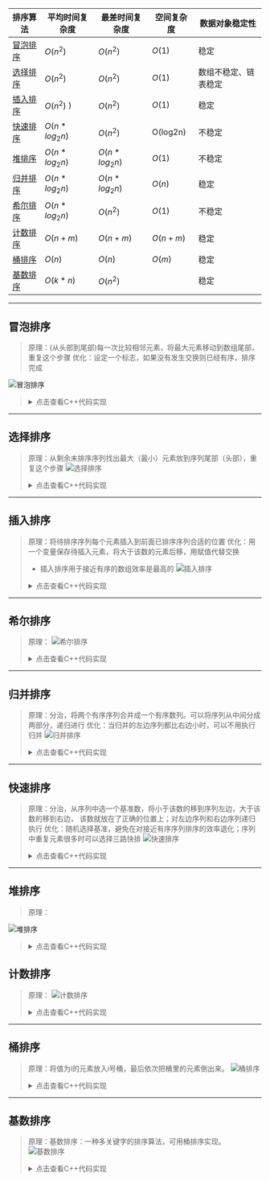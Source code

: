 
| 排序算法 | 平均时间复杂度 | 最差时间复杂度 | 空间复杂度 | 数据对象稳定性       |
| -------- | -------------- | -------------- | ---------- | -------------------- |
| [冒泡排序](#冒泡排序) | $O(n^2)$       | $O(n^2)$       | $O(1)$     | 稳定                 |
| [选择排序](#选择排序) | $O(n^2)$       | $O(n^2)$       | $O(1)$     | 数组不稳定、链表稳定 |
| [插入排序](#插入排序) | $O(n^2)$ )     | $O(n^2)$       | $O(1)$     | 稳定                 |
| [快速排序](#快速排序) | $O(n*log_2n)$  | $O(n^2)$       | O(log2n)   | 不稳定               |
| [堆排序](#堆排序)   | $O(n*log_2n)$  | $O(n*log_2n)$  | $O(1)$     | 不稳定               |
| [归并排序](#归并排序) | $O(n*log_2n)$  | $O(n*log_2n)$  | $O(n)$     | 稳定                 |
| [希尔排序](#希尔排序) | $O(n*log_2n)$  | $O(n^2)$       | $O(1)$     | 不稳定               |
| [计数排序](#计数排序) | $O(n+m)$       | $O(n+m)$       | $O(n+m)$   | 稳定                 |
| [桶排序](#桶排序)   | $O(n)$         | $O(n)$         | $O(m)$     | 稳定                 |
| [基数排序](#基数排序) | $O(k*n)$       | $O(n^2)$       |            | 稳定                 |
---
## 冒泡排序
> 原理：(从头部到尾部)每一次比较相邻元素，将最大元素移动到数组尾部，重复这个步骤
> 优化：设定一个标志，如果没有发生交换则已经有序，排序完成

![冒泡排序](http://www.cxyxiaowu.com/wp-content/uploads/2019/10/1571058279-1f114a75090d55b.gif)
> <details>
> <summary>点击查看C++代码实现</summary>
> 
> ```cpp
> vector<int> bubble_sort(const vector<int>& vec) {
>   int n = vec.size();
>   auto vec1 = vec;
>   for (int i = 0; i < n; i++) {
>     bool flag = false; // 优化
>     for (int j = n - 1; j > i; j--) {
>       if (vec1[j] < vec1[j - 1]) {
>         swap(vec1[j], vec1[j - 1]);
>         flag = true;
>       }
>     }
>     if (flag == false) return vec1;
>   }
>   return vec1;
> }
> ```


---
## 选择排序
> 原理：从剩余未排序序列找出最大（最小）元素放到序列尾部（头部），重复这个步骤
![选择排序](https://mmbiz.qpic.cn/mmbiz_gif/D67peceibeISwc3aGibUlvZ0XqVnbWtBRiaB2dW1vA5SganRPChytYTFiaJL2PkXlL7XmhYmqIAzBHj0VvgJZs0vmA/640?wx_fmt=gif&tp=webp&wxfrom=5&wx_lazy=1)
> <details>
> <summary>点击查看C++代码实现</summary>
> 
> ```cpp
> vector<int> selection_sort(const vector<int>& vec) {
>   int n = vec.size();
>   auto vec_copy = vec;
>   for (int i = 0; i < n - 1; i++) {  // n-1轮比较
>     int min_idx = i;
>     for (int j = i + 1; j < n; j++) {
>       if (vec_copy[j] < vec_copy[min_idx]) min_idx = j;
>     }
> 
> 	// 优化，减少交换次数
>     if (i != min_idx) swap(vec_copy[i], vec_copy[min_idx]);
>   }
>   return vec_copy;
> }
> ```
---
## 插入排序
> 原理：将待排序序列每个元素插入到前面已排序序列合适的位置
> 优化：用一个变量保存待插入元素，将大于该数的元素后移，用赋值代替交换
> - 插入排序用于接近有序的数组效率是最高的
![插入排序](https://mmbiz.qpic.cn/mmbiz_gif/D67peceibeISwc3aGibUlvZ0XqVnbWtBRiaiatKZU4exjwcluduiclJOdZB0oZQicCrpIEaSJJg8iaia58viauSK3nhofqA/640?wx_fmt=gif&tp=webp&wxfrom=5&wx_lazy=1)
> <details>
> <summary>点击查看C++代码实现</summary>
> 
> ```cpp
> // 插入排序
> vector<int> insertion_sort(const vector<int>& vec) {
>   int n = vec.size();
>   auto vec_copy = vec;
>   for (int i = 1; i < n; i++) {
>     // 优化：用赋值代替交换
>     int elem = vec_copy[i];
>     int j = i;
> 		// 找到合适的位置就提前终止循环，这是插入排序的重要性质
>     for (; j > 0 and elem < vec_copy[j - 1]; j--) {
>       vec_copy[j] = vec_copy[j - 1];
>     }
> 		vec_copy[j] = elem;
>   }
> 	return vec_copy;
> }
> ```
---
## 希尔排序
> 原理：
![希尔排序](https://mmbiz.qpic.cn/mmbiz_gif/D67peceibeISwc3aGibUlvZ0XqVnbWtBRiadtZekLQySMDdNsZTx6jyaO6spIkjPFjwqfdhd2XfRUnic1PjV1yRxrw/640?wx_fmt=gif&tp=webp&wxfrom=5&wx_lazy=1)
> <details>
> <summary>点击查看C++代码实现</summary>
> 
> ```cpp
> // 希尔排序：每一轮按照事先决定的间隔进行插入排序，间隔会依次缩小，最后一次一定要是1。
> template<typename T>
> void shell_sort(T array[], int length) {
>     int h = 1;
>     while (h < length / 3) {
>         h = 3 * h + 1;
>     }
>     while (h >= 1) {
>         for (int i = h; i < length; i++) {
>             for (int j = i; j >= h && array[j] < array[j - h]; j -= h) {
>                 std::swap(array[j], array[j - h]);
>             }
>         }
>         h = h / 3;
>     }
> }
> ```
---
## 归并排序
> 原理：分治，将两个有序序列合并成一个有序数列。可以将序列从中间分成两部分，递归进行
> 优化：当归并的左边序列都比右边小时，可以不用执行归并
![归并排序](https://mmbiz.qpic.cn/mmbiz_gif/D67peceibeISwc3aGibUlvZ0XqVnbWtBRiaUbPILFO9cjn2Uy1roWIcGDOC3owGFLvuVicasstic1UjSGXmTZj5oHDw/640?wx_fmt=gif&tp=webp&wxfrom=5&wx_lazy=1)
> <details>
> <summary>点击查看C++代码实现</summary>
> 
> ### 自顶向下(递归)
> ```cpp
> //递归的归并排序
> void merge(vector<int>& vec, int l, int mid, int r) {
>   vector<int> tmp(begin(vec) + l, begin(vec) + r + 1);
>   int i = 0, j = mid + 1 - l, k = l;
>   while (i <= mid - l and j <= r - l) {
>     if (tmp[i] < tmp[j])
>       vec[k++] = tmp[i++];
>     else
>       vec[k++] = tmp[j++];
>   }
>   if (i <= mid - l) {
>     while (i <= mid - l) vec[k++] = tmp[i++];
>   }
>   if (j <= r - l)
>     while (j <= r - l) vec[k++] = tmp[j++];
> }
> // 对[l,r]的范围排序
> void _merge_sort(vector<int>& vec, int l, int r) {
>   if (l < r) {
>     int mid = l + ((r - l) >> 1);
>     _merge_sort(vec, l, mid);
>     _merge_sort(vec, mid + 1, r);
>     // 优化，当左边序列有比右边序列大的数才执行归并
>     if (vec[mid] > vec[mid + 1]) merge(vec, l, mid, r);
>   }
> }
> 
> // 对输入参数进行统一
> void merge_sort(vector<int>& vec) {
>   int n = vec.size();
>   _merge_sort(vec, 0, n - 1); }
> ```
> ### 自底向上(迭代)
> ```cpp
> // 自底向上的归并算法
> void merge_sort_BU(vector<int>& vec) {
>   int n = vec.size();
>   for (int sz = 1; sz < n; sz *= 2) {
>     for (int i = 0; i + sz - 1 < n; i += 2 * sz) {
>       merge(vec, i, i + sz - 1, min(i + 2 * sz - 1, n - 1));
>     }
>   }
> }
> ```
---
## 快速排序
> 原理：分治，从序列中选一个基准数，将小于该数的移到序列左边，大于该数的移到右边， 该数就放在了正确的位置上；对左边序列和右边序列递归执行
> 优化：随机选择基准，避免在对接近有序序列排序的效率退化；序列中重复元素很多时可以选择三路快排
![快速排序](https://mmbiz.qpic.cn/mmbiz_gif/D67peceibeISwc3aGibUlvZ0XqVnbWtBRiaAY3VU8iaziaYcxAasTdrIu69BOVPYtfvqdvicmlJDS94cG2tjwZhVkdHA/640?wx_fmt=gif&tp=webp&wxfrom=5&wx_lazy=1)
> <details>
> <summary>点击查看C++代码实现</summary>
> 
> ```cpp
> // 快速排序
> 
> // 划分操作
> int partition(vector<int>& vec, int l, int r) {
>   // 优化1：随机选择基准
>   swap(vec[l], vec[rand() % (r - l + 1) + l]);
>   int elem = vec[l];
>   int lt = l;
>   for (int i = l + 1; i <= r; i++) {
>     if (vec[i] < elem) {
>       swap(vec[++lt], vec[i]);
>     }
>   }
>   swap(vec[l], vec[lt]);
>   return lt;
> }
> 
> // 优化2：三路快排
> int partition_3(vector<int>& vec, int l, int r) {
>   // 优化1：随机选择基准
>   swap(vec[l], vec[rand() % (r - l + 1) + l]);
>   int elem = vec[l];
>   // [l+1,lt]<e, [lt+1,i-1]=e, [gt,r]>e
>   int lt = l, gt = r + 1;
>   for (int i = l + 1; i < gt;) {
>     if (vec[i] < elem) {
>       swap(vec[++lt], vec[i++]);
>     } else if (vec[i] > elem) {
>       // gt-1处元素大小未知，交换之后继续处理
>       swap(vec[i], vec[--gt]);
>     } else {
>       i++;
>     }
>   }
>   swap(vec[l], vec[lt]);
>   return lt;
> }
> 
> void _quick_sort(vector<int>& vec, int l, int r) {
>   if (l < r) {
>     int pivot = partition_3(vec, l, r);
>     _quick_sort(vec, l, pivot - 1);
>     _quick_sort(vec, pivot + 1, r);
>   }
> }
> 
> void quick_sort(vector<int>& vec) {
>   int n = vec.size();
>   _quick_sort(vec, 0, n - 1);
> }
> ```
---
## 堆排序
> 原理：

![堆排序](https://mmbiz.qpic.cn/mmbiz_gif/D67peceibeISwc3aGibUlvZ0XqVnbWtBRian1jgiaGZE9k1xZTp9B1icHia0jIXiba3ibgnIBibdfSN4I5US4WtrQJQMiakw/640?wx_fmt=gif&tp=webp&wxfrom=5&wx_lazy=1)
> <details>
> <summary>点击查看C++代码实现</summary>
> 
> ```cpp
> // 堆排序：（最大堆，有序区）。从堆顶把根卸出来放在有序区之前，再恢复堆。
> 
> void max_heapify(int arr[], int start, int end) {
> 	//建立父節點指標和子節點指標
> 	int dad = start;
> 	int son = dad * 2 + 1;
> 	while (son <= end) { //若子節點指標在範圍內才做比較
> 		if (son + 1 <= end && arr[son] < arr[son + 1]) //先比較兩個子節點大小，選擇最大的
> 			son++;
> 		if (arr[dad] > arr[son]) //如果父節點大於子節點代表調整完畢，直接跳出函數
> 			return;
> 		else { //否則交換父子內容再繼續子節點和孫節點比較
> 			swap(arr[dad], arr[son]);
> 			dad = son;
> 			son = dad * 2 + 1;
> 		}
> 	}
> }
> 
> void heap_sort(int arr[], int len) {
> 	//初始化，i從最後一個父節點開始調整
> 	for (int i = len / 2 - 1; i >= 0; i--)
> 		max_heapify(arr, i, len - 1);
> 	//先將第一個元素和已经排好的元素前一位做交換，再從新調整(刚调整的元素之前的元素)，直到排序完畢
> 	for (int i = len - 1; i > 0; i--) {
> 		swap(arr[0], arr[i]);
> 		max_heapify(arr, 0, i - 1);
> 	}
> }
> ```

## 计数排序
> 原理：
![计数排序](https://mmbiz.qpic.cn/mmbiz_gif/D67peceibeISwc3aGibUlvZ0XqVnbWtBRia8NKBRZBBvsXXDtepTas9TFicryFdFqlVTg5mibDUgqAmYw2TvhoKu9ow/640?wx_fmt=gif&tp=webp&wxfrom=5&wx_lazy=1)
> <details>
> <summary>点击查看C++代码实现</summary>
> 
> ```cpp
> /*
> 算法的步骤如下：
> 1. 找出待排序的数组中最大和最小的元素
> 2. 统计数组中每个值为 i 的元素出现的次数，存入数组 C 的第 i 项
> 3. 对所有的计数累加（从 C 中的第一个元素开始，每一项和前一项相加）
> 4. 反向填充目标数组：将每个元素 i 放在新数组的第 C[i] 项，每放一个元素就将 C[i] 减去 1
> *****************/
> 
> // 计数排序
> void CountSort(vector<int>& vecRaw, vector<int>& vecObj)
> {
> 	// 确保待排序容器非空
> 	if (vecRaw.size() == 0)
> 		return;
> 
> 	// 使用 vecRaw 的最大值 + 1 作为计数容器 countVec 的大小
> 	int vecCountLength = (*max_element(begin(vecRaw), end(vecRaw))) + 1;
> 	vector<int> vecCount(vecCountLength, 0);
> 
> 	// 统计每个键值出现的次数
> 	for (int i = 0; i < vecRaw.size(); i++)
> 		vecCount[vecRaw[i]]++;
> 	
> 	// 后面的键值出现的位置为前面所有键值出现的次数之和
> 	for (int i = 1; i < vecCountLength; i++)
> 		vecCount[i] += vecCount[i - 1];
> 
> 	// 将键值放到目标位置
> 	for (int i = vecRaw.size(); i > 0; i--)	// 此处逆序是为了保持相同键值的稳定性
> 		vecObj[--vecCount[vecRaw[i - 1]]] = vecRaw[i - 1];
> }
> ```
---
## 桶排序
> 原理：将值为i的元素放入i号桶，最后依次把桶里的元素倒出来。
![桶排序](https://mmbiz.qpic.cn/mmbiz_gif/D67peceibeISwc3aGibUlvZ0XqVnbWtBRia0umOurgFRv8ESYzcK6bXknufLgJGLaiaTrDTXUk09R6ia2DhbCPAJx0A/640?wx_fmt=gif&tp=webp&wxfrom=5&wx_lazy=1)
> <details>
> <summary>点击查看C++代码实现</summary>
> 
> ```cpp
> /*****************
> 桶排序：将值为i的元素放入i号桶，最后依次把桶里的元素倒出来。
> 桶排序序思路：
> 1. 设置一个定量的数组当作空桶子。
> 2. 寻访序列，并且把项目一个一个放到对应的桶子去。
> 3. 对每个不是空的桶子进行排序。
> 4. 从不是空的桶子里把项目再放回原来的序列中。
> 假设数据分布在[0，100)之间，每个桶内部用链表表示，在数据入桶的同时插入排序，然后把各个桶中的数据合并。
> *****************/
> 
> 
> const int BUCKET_NUM = 10;
> 
> struct ListNode{
> 	explicit ListNode(int i=0):mData(i),mNext(NULL){}
> 	ListNode* mNext;
> 	int mData;
> };
> 
> ListNode* insert(ListNode* head,int val){
> 	ListNode dummyNode;
> 	ListNode *newNode = new ListNode(val);
> 	ListNode *pre,*curr;
> 	dummyNode.mNext = head;
> 	pre = &dummyNode;
> 	curr = head;
> 	while(NULL!=curr && curr->mData<=val){
> 		pre = curr;
> 		curr = curr->mNext;
> 	}
> 	newNode->mNext = curr;
> 	pre->mNext = newNode;
> 	return dummyNode.mNext;
> }
> 
> 
> ListNode* Merge(ListNode *head1,ListNode *head2){
> 	ListNode dummyNode;
> 	ListNode *dummy = &dummyNode;
> 	while(NULL!=head1 && NULL!=head2){
> 		if(head1->mData <= head2->mData){
> 			dummy->mNext = head1;
> 			head1 = head1->mNext;
> 		}else{
> 			dummy->mNext = head2;
> 			head2 = head2->mNext;
> 		}
> 		dummy = dummy->mNext;
> 	}
> 	if(NULL!=head1) dummy->mNext = head1;
> 	if(NULL!=head2) dummy->mNext = head2;
> 	
> 	return dummyNode.mNext;
> }
> 
> void BucketSort(int n,int arr[]){
> 	vector<ListNode*> buckets(BUCKET_NUM,(ListNode*)(0));
> 	for(int i=0;i<n;++i){
> 		int index = arr[i]/BUCKET_NUM;
> 		ListNode *head = buckets.at(index);
> 		buckets.at(index) = insert(head,arr[i]);
> 	}
> 	ListNode *head = buckets.at(0);
> 	for(int i=1;i<BUCKET_NUM;++i){
> 		head = Merge(head,buckets.at(i));
> 	}
> 	for(int i=0;i<n;++i){
> 		arr[i] = head->mData;
> 		head = head->mNext;
> 	}
> }
> ```
---
## 基数排序
> 原理：基数排序：一种多关键字的排序算法，可用桶排序实现。
![基数排序](https://mmbiz.qpic.cn/mmbiz_gif/D67peceibeISwc3aGibUlvZ0XqVnbWtBRial8LfeK5f941BmtmZcVlP0my2qgBXq6wEZ0PTDrcPqN3ntt7ibPrUxrg/640?wx_fmt=gif&tp=webp&wxfrom=5&wx_lazy=1)
> <details>
> <summary>点击查看C++代码实现</summary>
> 
> ```cpp
> int maxbit(int data[], int n) //辅助函数，求数据的最大位数
> {
>     int maxData = data[0];		///< 最大数
>     /// 先求出最大数，再求其位数，这样有原先依次每个数判断其位数，稍微优化点。
>     for (int i = 1; i < n; ++i)
>     {
>         if (maxData < data[i])
>             maxData = data[i];
>     }
>     int d = 1;
>     int p = 10;
>     while (maxData >= p)
>     {
>         //p *= 10; // Maybe overflow
>         maxData /= 10;
>         ++d;
>     }
>     return d;
> /*    int d = 1; //保存最大的位数
>     int p = 10;
>     for(int i = 0; i < n; ++i)
>     {
>         while(data[i] >= p)
>         {
>             p *= 10;
>             ++d;
>         }
>     }
>     return d;*/
> }
> void radixsort(int data[], int n) //基数排序
> {
>     int d = maxbit(data, n);
>     int *tmp = new int[n];
>     int *count = new int[10]; //计数器
>     int i, j, k;
>     int radix = 1;
>     for(i = 1; i <= d; i++) //进行d次排序
>     {
>         for(j = 0; j < 10; j++)
>             count[j] = 0; //每次分配前清空计数器
>         for(j = 0; j < n; j++)
>         {
>             k = (data[j] / radix) % 10; //统计每个桶中的记录数
>             count[k]++;
>         }
>         for(j = 1; j < 10; j++)
>             count[j] = count[j - 1] + count[j]; //将tmp中的位置依次分配给每个桶
>         for(j = n - 1; j >= 0; j--) //将所有桶中记录依次收集到tmp中
>         {
>             k = (data[j] / radix) % 10;
>             tmp[count[k] - 1] = data[j];
>             count[k]--;
>         }
>         for(j = 0; j < n; j++) //将临时数组的内容复制到data中
>             data[j] = tmp[j];
>         radix = radix * 10;
>     }
>     delete []tmp;
>     delete []count;
> }
> ```